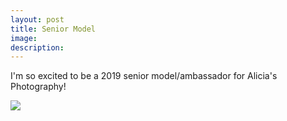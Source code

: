 ```yaml
---
layout: post
title: Senior Model
image: 
description:
---
```

I'm so excited to be a 2019 senior model/ambassador for Alicia's Photography!
<!-- split -->
 <img class="img-responsive" style="max-width:300px" src= "{{ site.baseurl }}/img/blog/aliciasphotography.jpg"/>